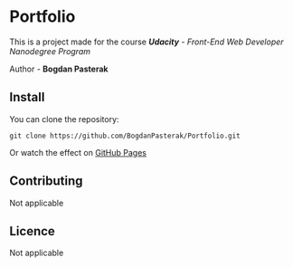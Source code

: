 # Portfolio

This is a project made for the course _**Udacity**_ - _Front-End Web Developer Nanodegree Program_

Author - **Bogdan Pasterak**

## Install

You can clone the repository:

`git clone https://github.com/BogdanPasterak/Portfolio.git`

Or watch the effect on [GitHub Pages](https://bogdanpasterak.github.io/Portfolio/)

## Contributing

Not applicable

## Licence

Not applicable

